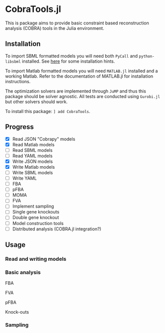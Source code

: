 # CobraTools.jl

This is package aims to provide basic constraint based reconstruction analysis (COBRA) tools in the Julia environment.

## Installation
To import SBML formatted models you will need both `PyCall` and `python-libsbml` installed. See [here](https://stochasticreveller.wordpress.com/2016/08/02/sbml-and-the-julia-programming-language/) for some installation hints.

To import Matlab formatted models you will need `MATLAB.jl` installed and a working Matlab. Refer to the documentation of MATLAB.jl for installation instructions.

The optimization solvers are implemented through `JuMP` and thus this package should be solver agnostic. All tests are conducted using `Gurobi.jl` but other solvers should work. 

To install this package: `] add CobraTools`.

## Progress

- [x] Read JSON "Cobrapy" models
- [x] Read Matlab models
- [ ] Read SBML models
- [ ] Read YAML models
- [x] Write JSON models
- [x] Write Matlab models
- [ ] Write SBML models
- [ ] Write YAML
- [ ] FBA
- [ ] pFBA
- [ ] MOMA
- [ ] FVA
- [ ] Implement sampling
- [ ] Single gene knockouts
- [ ] Double gene knockout
- [ ] Model construction tools
- [ ] Distributed analysis (COBRA.jl integration?)

## Usage

### Read and writing models

### Basic analysis
FBA

FVA

pFBA

Knock-outs

### Sampling